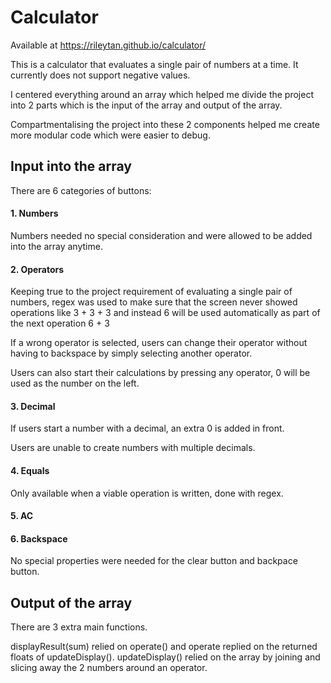 # Calculator
Available at https://rileytan.github.io/calculator/

This is a calculator that evaluates a single pair of numbers at a time.
It currently does not support negative values.

I centered everything around an array which helped me divide the project into 2 parts which is the input of the array and output of the array. 

Compartmentalising the project into these 2 components helped me create more modular code which were easier to debug.

## Input into the array 
There are 6 categories of buttons:
#### 1. Numbers
Numbers needed no special consideration and were allowed to be added into the array anytime. 
#### 2. Operators
Keeping true to the project requirement of evaluating a single pair of numbers, regex was used to make sure that the screen never showed operations like 3 + 3 + 3 and instead 6 will be used automatically as part of the next operation 6 + 3

If a wrong operator is selected, users can change their operator without having to backspace by simply selecting another operator. 

Users can also start their calculations by pressing any operator, 0 will be used as the number on the left. 
#### 3. Decimal
If users start a number with a decimal, an extra 0 is added in front. 

Users are unable to create numbers with multiple decimals.
#### 4. Equals
Only available when a viable operation is written, done with regex.
#### 5. AC
#### 6. Backspace 
No special properties were needed for the clear button and backpace button.

## Output of the array
There are 3 extra main functions. 

displayResult(sum) relied on operate() and operate replied on the returned floats of updateDisplay(). updateDisplay() relied on the array by joining and slicing away the 2 numbers around an operator.


